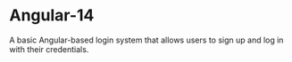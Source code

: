 # Angular-14
A basic Angular-based login system that allows users to sign up and log in with their credentials.
